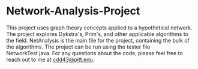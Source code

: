 # Network-Analysis-Project
This project uses graph theory concepts applied to a hypothetical network. The project explores Dykstra's, Prim's, and other applicable algorithms to the field. NetAnalysis is the main file for the project, containing the bulk of the algorithms. The project can be run using the tester file NetworkTest.java. For any questions about the code, please feel free to reach out to me at cdd43@pitt.edu.
